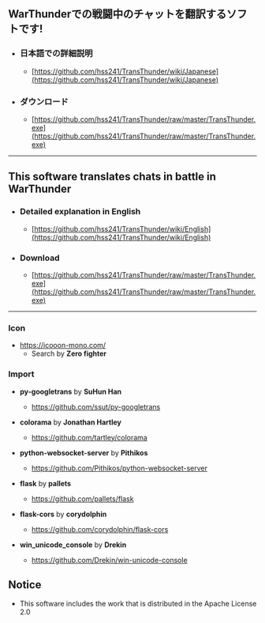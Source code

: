 ## WarThunderでの戦闘中のチャットを翻訳するソフトです!
* ### 日本語での詳細説明
  * [https://github.com/hss241/TransThunder/wiki/Japanese](https://github.com/hss241/TransThunder/wiki/Japanese)
* ### ダウンロード
  * [https://github.com/hss241/TransThunder/raw/master/TransThunder.exe](https://github.com/hss241/TransThunder/raw/master/TransThunder.exe)
---
## This software translates chats in battle in WarThunder
* ### Detailed explanation in English
  * [https://github.com/hss241/TransThunder/wiki/English](https://github.com/hss241/TransThunder/wiki/English)
* ### Download
  * [https://github.com/hss241/TransThunder/raw/master/TransThunder.exe](https://github.com/hss241/TransThunder/raw/master/TransThunder.exe)
---

### Icon
- https://icooon-mono.com/
  - Search by **Zero fighter**

### Import
- **py-googletrans** by **SuHun Han**
  - https://github.com/ssut/py-googletrans

- **colorama** by **Jonathan Hartley**
  - https://github.com/tartley/colorama

- **python-websocket-server** by **Pithikos**
  - https://github.com/Pithikos/python-websocket-server

- **flask** by **pallets**
  - https://github.com/pallets/flask

- **flask-cors** by **corydolphin**
  - https://github.com/corydolphin/flask-cors

- **win_unicode_console** by **Drekin**
  - https://github.com/Drekin/win-unicode-console

## Notice
- This software includes the work that is distributed in the Apache License 2.0
